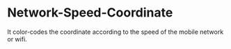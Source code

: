 # Network-Speed-Coordinate

It color-codes the coordinate according to the speed of the mobile network or wifi.

